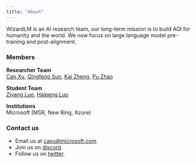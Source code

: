 ```yaml
---
title: "About"
---
```


WizardLM is an AI research team, our long-term mission is to build AGI for humanity and the world. We now focus on large language model pre-training and post-alignment.

### Members

**Researcher Team**  
[Can Xu](https://nlpxucan.github.io/), [Qingfeng Sun](https://victorsungo.github.io/), [Kai Zheng](https://robertmarton.github.io/), [Pu Zhao](https://www.microsoft.com/en-us/research/people/puzhao/)


**Student Team**  
[Ziyang Luo](https://chiyeunglaw.github.io/), [Haipeng Luo]()

**Institutions**  
Microsoft (MSR, New Bing, Azure)


### Contact us
- Email us at [caxu@microsoft.com](mailto:caxu@microsoft.com).
- Join us on [discord](https://discord.gg/VZjjHtWrKs).
- Follow us on [twitter](https://twitter.com/WizardLM_AI).
